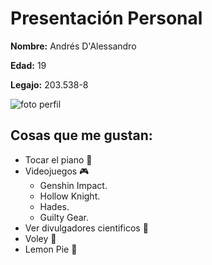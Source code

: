 # Presentación Personal
**Nombre:** Andrés D'Alessandro

**Edad:** 19

**Legajo:** 203.538-8


![foto perfil](https://user-images.githubusercontent.com/57413612/161456548-dc0e3532-1018-44d4-aa52-629f1c7f16f9.jpg)


## Cosas que me gustan:
- Tocar el piano 🎹
- Videojuegos 🎮
  - Genshin Impact.
  - Hollow Knight.
  - Hades.
  - Guilty Gear.
- Ver divulgadores cientificos ‍🔬
- Voley 🏐
- Lemon Pie 🥧
